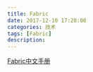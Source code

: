 ```yaml
---
title: Fabric
date: 2017-12-10 17:28:08
categories: 技术
tags: [Fabric]
description:
---
```


[Fabric中文手册](http://fabric-chs.readthedocs.io/zh_CN/chs/)
